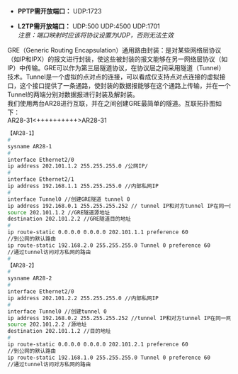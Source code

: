 * **PPTP需开放端口：**
UDP:1723

* **L2TP需开放端口：**
UDP:500
UDP:4500
UDP:1701  
*注意：端口映射时应该将协议设置为UDP，否则无法生效*

GRE（Generic Routing Encapsulation）通用路由封装：是对某些网络层协议（如IP和IPX）的报文进行封装，使这些被封装的报文能够在另一网络层协议（如IP）中传输。GRE可以作为第三层隧道协议，在协议层之间采用隧道（Tunnel）技术。Tunnel是一个虚拟的点对点的连接，可以看成仅支持点对点连接的虚拟接口，这个接口提供了一条通路，使封装的数据报能够在这个通路上传输，并在一个Tunnel的两端分别对数据报进行封装及解封装。  
我们使用两台AR28进行互联，并在之间创建GRE最简单的隧道。互联拓扑图如下：  
AR28-31<++++++++++>AR28-31

```bash
【AR28-1】
# 
sysname AR28-1 
# 
interface Ethernet2/0 
ip address 202.101.1.2 255.255.255.0 /公网IP/ 
# 
interface Ethernet2/1 
ip address 192.168.1.1 255.255.255.0 //内部私网IP 
# 
interface Tunnel0 //创建GRE隧道 tunnel 0 
ip address 192.168.0.1 255.255.255.252 // tunnel IP和对方tunnel IP在同一网段 
source 202.101.1.2 //GRE隧道源地址 
destination 202.101.2.2 //GRE隧道目的地址 
# 
ip route-static 0.0.0.0 0.0.0.0 202.101.1.1 preference 60 
//到公网的默认路由 
ip route-static 192.168.2.0 255.255.255.0 Tunnel 0 preference 60 
//通过tunnel访问对方私网的路由 
# 
【AR28-2】 
# 
sysname AR28-2 
# 
interface Ethernet2/0 
ip address 202.101.2.2 255.255.255.0 //内部私网IP 
# 
interface Tunnel0 //创建tunnel 0 
ip address 192.168.0.2 255.255.255.252 //tunnel IP和对方tunnel IP在同一网段 
source 202.101.2.2 /源地址 
destination 202.101.1.2 //目的地址 
# 
ip route-static 0.0.0.0 0.0.0.0 202.101.2.1 preference 60 
//到公网的默认路由 
ip route-static 192.168.1.0 255.255.255.0 Tunnel 0 preference 60 
//通过tunnel访问对方私网的路由
